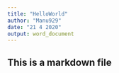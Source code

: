 ```yaml
---
title: "HelloWorld"
author: "Manu929"
date: "21 4 2020"
output: word_document
---
```


## This is a markdown file